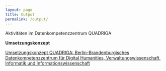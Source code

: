 ```yaml
---
layout: page
title: Output
permalink: /output/
---
```


Aktivitäten im Datenkompetenzzentrum QUADRIGA

**Umsetzungskonzept**

<a href="https://zenodo.org/records/10805016" target="_blank">Umsetzungskonzept QUADRIGA: Berlin-Brandenburgisches Datenkompetenzzentrum für Digital Humanities, Verwaltungswissenschaft, Informatik und Informationswissenschaft</a>
